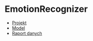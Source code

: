 # EmotionRecognizer

* [Projekt](Project/index.md)
* [Model](Model/index.md)
* [Raport danych](DataReport/index.md)